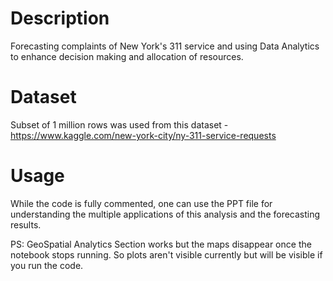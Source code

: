 # Description
Forecasting complaints of New York's 311 service and using Data Analytics to enhance decision making and allocation of resources.

# Dataset
Subset of 1 million rows was used from this dataset - https://www.kaggle.com/new-york-city/ny-311-service-requests

# Usage
While the code is fully commented, one can use the PPT file for understanding the multiple applications of this analysis and the forecasting results. 

PS: GeoSpatial Analytics Section works but the maps disappear once the notebook stops running. So plots aren't visible currently but will be visible if you run the code.

